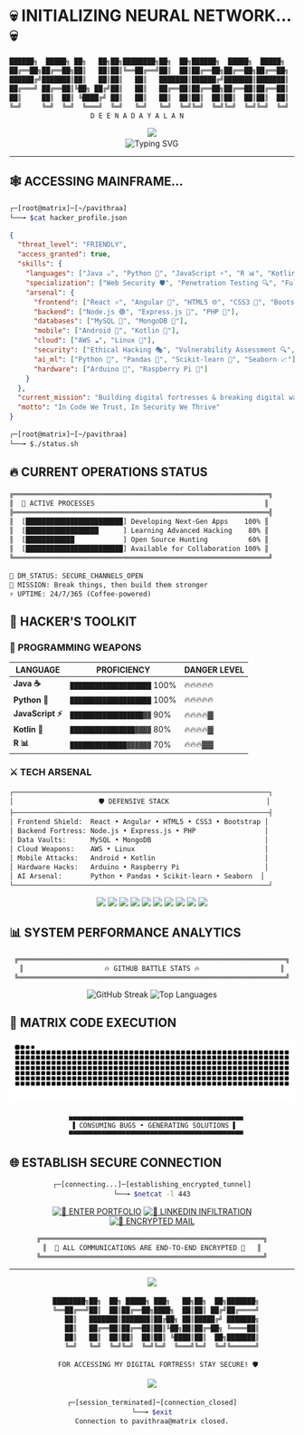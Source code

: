 # 💀 INITIALIZING NEURAL NETWORK... 💀
```
██████╗  █████╗ ██╗   ██╗██╗████████╗██╗  ██╗██████╗  █████╗  █████╗ 
██╔══██╗██╔══██╗██║   ██║██║╚══██╔══╝██║  ██║██╔══██╗██╔══██╗██╔══██╗
██████╔╝███████║██║   ██║██║   ██║   ███████║██████╔╝███████║███████║
██╔═══╝ ██╔══██║╚██╗ ██╔╝██║   ██║   ██╔══██║██╔══██╗██╔══██║██╔══██║
██║     ██║  ██║ ╚████╔╝ ██║   ██║   ██║  ██║██║  ██║██║  ██║██║  ██║
╚═╝     ╚═╝  ╚═╝  ╚═══╝  ╚═╝   ╚═╝   ╚═╝  ╚═╝╚═╝  ╚═╝╚═╝  ╚═╝╚═╝  ╚═╝
                    D E E N A D A Y A L A N
```

<div align="center">
  <img src="https://media.giphy.com/media/3oKIPnAiaMCws8nOsE/giphy.gif" width="50px"/>
  <br/>
  <img src="https://readme-typing-svg.herokuapp.com?font=Orbitron&weight=700&size=22&pause=1000&color=00FF41&center=true&vCenter=true&width=600&lines=FULL-STACK+DEVELOPER;CYBERSECURITY+SPECIALIST;CODE+ARCHITECT;DIGITAL+FORTRESS+BUILDER" alt="Typing SVG" />
</div>

---

## 🕸️ ACCESSING MAINFRAME...

```bash
┌─[root@matrix]─[~/pavithraa]
└──╼ $cat hacker_profile.json
```

```json
{
  "threat_level": "FRIENDLY",
  "access_granted": true,
  "skills": {
    "languages": ["Java ☕", "Python 🐍", "JavaScript ⚡", "R 📊", "Kotlin 🚀"],
    "specialization": ["Web Security 🛡️", "Penetration Testing 🔍", "Full-Stack Wizardry 🧙‍♀️"],
    "arsenal": {
      "frontend": ["React ⚛️", "Angular 🔺", "HTML5 🌐", "CSS3 🎨", "Bootstrap 📱"],
      "backend": ["Node.js 🟢", "Express.js 🚄", "PHP 🐘"],
      "databases": ["MySQL 🐬", "MongoDB 🍃"],
      "mobile": ["Android 🤖", "Kotlin 📲"],
      "cloud": ["AWS ☁️", "Linux 🐧"],
      "security": ["Ethical Hacking 🎭", "Vulnerability Assessment 🔍", "Secure Coding 🔐"],
      "ai_ml": ["Python 🤖", "Pandas 🐼", "Scikit-learn 🧠", "Seaborn 📈"],
      "hardware": ["Arduino 🔧", "Raspberry Pi 🥧"]
    }
  },
  "current_mission": "Building digital fortresses & breaking digital walls (ethically)",
  "motto": "In Code We Trust, In Security We Thrive"
}
```

```bash
┌─[root@matrix]─[~/pavithraa]
└──╼ $./status.sh
```

## 🔥 CURRENT OPERATIONS STATUS

```
╔═══════════════════════════════════════════════════════════════╗
║  🚨 ACTIVE PROCESSES                                          ║
╠═══════════════════════════════════════════════════════════════╣
║  [████████████████████████] Developing Next-Gen Apps    100% ║
║  [██████████████████      ] Learning Advanced Hacking    80% ║
║  [████████████            ] Open Source Hunting          60% ║
║  [████████████████████████] Available for Collaboration 100% ║
╚═══════════════════════════════════════════════════════════════╝

💬 DM_STATUS: SECURE_CHANNELS_OPEN
🎯 MISSION: Break things, then build them stronger
⚡ UPTIME: 24/7/365 (Coffee-powered)
```

## 🧰 HACKER'S TOOLKIT

### 🔫 PROGRAMMING WEAPONS
<div align="center">

| **LANGUAGE** | **PROFICIENCY** | **DANGER LEVEL** |
|--------------|-----------------|------------------|
| **Java ☕** | `████████████████████` 100% | 🔥🔥🔥🔥🔥 |
| **Python 🐍** | `████████████████████` 100% | 🔥🔥🔥🔥🔥 |
| **JavaScript ⚡** | `██████████████████▓▓` 90% | 🔥🔥🔥🔥▓ |
| **Kotlin 🚀** | `████████████████▓▓▓▓` 80% | 🔥🔥🔥🔥▓ |
| **R 📊** | `██████████████▓▓▓▓▓▓` 70% | 🔥🔥🔥▓▓ |

</div>

### ⚔️ TECH ARSENAL
```
┌───────────────────────────────────────────────────────────────┐
│                     🛡️ DEFENSIVE STACK                        │
├───────────────────────────────────────────────────────────────┤
│ Frontend Shield:  React • Angular • HTML5 • CSS3 • Bootstrap │
│ Backend Fortress: Node.js • Express.js • PHP                 │
│ Data Vaults:      MySQL • MongoDB                            │
│ Cloud Weapons:    AWS • Linux                                │
│ Mobile Attacks:   Android • Kotlin                           │
│ Hardware Hacks:   Arduino • Raspberry Pi                     │
│ AI Arsenal:       Python • Pandas • Scikit-learn • Seaborn  │
└───────────────────────────────────────────────────────────────┘
```

<p align="center">
<img src="https://img.shields.io/badge/Java-FF0000?style=for-the-badge&logo=java&logoColor=white&labelColor=000000&color=FF0000" />
<img src="https://img.shields.io/badge/Python-00FF00?style=for-the-badge&logo=python&logoColor=black&labelColor=000000" />
<img src="https://img.shields.io/badge/JavaScript-FFFF00?style=for-the-badge&logo=javascript&logoColor=black&labelColor=000000" />
<img src="https://img.shields.io/badge/React-00FFFF?style=for-the-badge&logo=react&logoColor=black&labelColor=000000" />
<img src="https://img.shields.io/badge/Angular-FF00FF?style=for-the-badge&logo=angular&logoColor=white&labelColor=000000" />
<img src="https://img.shields.io/badge/Node.js-00FF41?style=for-the-badge&logo=node.js&logoColor=black&labelColor=000000" />
<img src="https://img.shields.io/badge/AWS-FF6600?style=for-the-badge&logo=amazon-aws&logoColor=white&labelColor=000000" />
<img src="https://img.shields.io/badge/MongoDB-00FF88?style=for-the-badge&logo=mongodb&logoColor=black&labelColor=000000" />
<img src="https://img.shields.io/badge/MySQL-FF4444?style=for-the-badge&logo=mysql&logoColor=white&labelColor=000000" />
<img src="https://img.shields.io/badge/Linux-FFF700?style=for-the-badge&logo=linux&logoColor=black&labelColor=000000" />
</p>

## 📊 SYSTEM PERFORMANCE ANALYTICS

<div align="center">

```
╔══════════════════════════════════════════════════════════════════╗
║                    🔥 GITHUB BATTLE STATS 🔥                    ║
╚══════════════════════════════════════════════════════════════════╝
```

<img src="https://github-readme-streak-stats.herokuapp.com/?user=PavithraaDeenadayalan&theme=chartreuse-dark&hide_border=true&background=000000&ring=00FF41&fire=FF073A&currStreakLabel=00FF41&sideLabels=FFFFFF&currStreakNum=FFFFFF&sideNums=FFFFFF" alt="GitHub Streak" />

<img src="https://github-readme-stats.vercel.app/api/top-langs/?username=PavithraaDeenadayalan&layout=compact&theme=chartreuse-dark&hide_border=true&bg_color=000000&title_color=00FF41&text_color=FFFFFF&icon_color=FF073A" alt="Top Languages" />

</div>

## 🐍 MATRIX CODE EXECUTION

<div align="center">
  <img src="https://raw.githubusercontent.com/PavithraaDeenadayalan/PavithraaDeenadayalan/output/snake.svg" alt="Snake animation" />
  
```
  ▄▄▄▄▄▄▄▄▄▄▄▄▄▄▄▄▄▄▄▄▄▄▄▄▄▄▄▄▄▄▄▄▄▄▄▄▄▄▄▄▄▄▄
 ▐ CONSUMING BUGS • GENERATING SOLUTIONS ▌
  ▀▀▀▀▀▀▀▀▀▀▀▀▀▀▀▀▀▀▀▀▀▀▀▀▀▀▀▀▀▀▀▀▀▀▀▀▀▀▀▀▀▀▀
```
</div>

## 🌐 ESTABLISH SECURE CONNECTION

<div align="center">

```bash
┌─[connecting...]─[establishing_encrypted_tunnel]
└──╼ $netcat -l 443
```

[![🔗 ENTER PORTFOLIO](https://img.shields.io/badge/🔗_BREACH_PORTFOLIO-FF0000?style=for-the-badge&logo=safari&logoColor=white&labelColor=000000)](https://pavithraadeenadayalan.github.io/Portfolio/)
[![💼 LINKEDIN INFILTRATION](https://img.shields.io/badge/💼_LINKEDIN_HACK-0077B5?style=for-the-badge&logo=linkedin&logoColor=white&labelColor=000000)](https://linkedin.com/in/pavithraadeenadayalan)
[![📧 ENCRYPTED MAIL](https://img.shields.io/badge/📧_SEND_ENCRYPTED_MESSAGE-00FF41?style=for-the-badge&logo=protonmail&logoColor=black&labelColor=000000)](mailto:pavithraadeenadayalan35@gmail.com)

```
╔═══════════════════════════════════════════════════════╗
║  🔐 ALL COMMUNICATIONS ARE END-TO-END ENCRYPTED 🔐   ║
╚═══════════════════════════════════════════════════════╝
```

</div>

---

<div align="center">

<img src="https://komarev.com/ghpvc/?username=PavithraaDeenadayalan&color=00FF41&style=for-the-badge&label=NEURAL+CONNECTIONS" />

```
  ████████╗██╗  ██╗ █████╗ ███╗   ██╗██╗  ██╗███████╗
  ╚══██╔══╝██║  ██║██╔══██╗████╗  ██║██║ ██╔╝██╔════╝
     ██║   ███████║███████║██╔██╗ ██║█████╔╝ ███████╗
     ██║   ██╔══██║██╔══██║██║╚██╗██║██╔═██╗ ╚════██║
     ██║   ██║  ██║██║  ██║██║ ╚████║██║  ██╗███████║
     ╚═╝   ╚═╝  ╚═╝╚═╝  ╚═╝╚═╝  ╚═══╝╚═╝  ╚═╝╚══════╝
     
   FOR ACCESSING MY DIGITAL FORTRESS! STAY SECURE! 🛡️
```

<img src="https://media.giphy.com/media/3oKIPnAiaMCws8nOsE/giphy.gif" width="60">

```bash
┌─[session_terminated]─[connection_closed]
└──╼ $exit
Connection to pavithraa@matrix closed.
```

</div>
